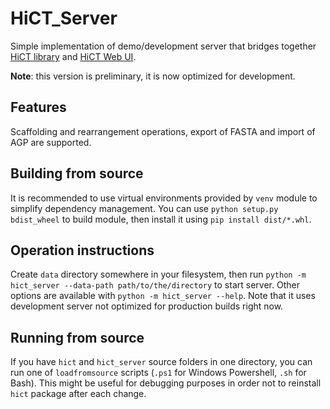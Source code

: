 # HiCT_Server

Simple implementation of demo/development server that bridges together [HiCT library](https://github.com/ctlab/HiCT) and [HiCT Web UI](https://github.com/AxisAlexNT/HiCT_WebUI).

**Note**: this version is preliminary, it is now optimized for development.

## Features
Scaffolding and rearrangement operations, export of FASTA and import of AGP are supported.

## Building from source
It is recommended to use virtual environments provided by `venv` module to simplify dependency management.
You can use `python setup.py bdist_wheel` to build module, then install it using `pip install dist/*.whl`.

## Operation instructions
Create `data` directory somewhere in your filesystem, then run `python -m hict_server --data-path path/to/the/directory` to start server. Other options are available with `python -m hict_server --help`.
Note that it uses development server not optimized for production builds right now.

## Running from source
If you have `hict` and `hict_server` source folders in one directory, you can run one of `loadfromsource` scripts (`.ps1` for Windows Powershell, `.sh` for Bash). This might be useful for debugging purposes in order not to reinstall `hict` package after each change.
